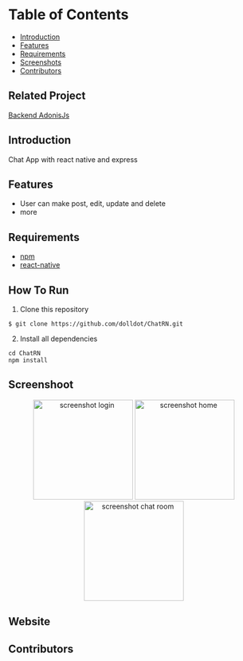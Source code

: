 # Table of Contents

- [Introduction](https://github.com/dolldot/ChatRN#introduction)
- [Features](https://github.com/dolldot/ChatRN#features)
- [Requirements](https://github.com/dolldot/ChatRN#requirements)
- [Screenshots](https://github.com/dolldot/ChatRN#screenshot)
- [Contributors](https://github.com/dolldot/ChatRN#contributors)

## Related Project

[Backend AdonisJs](https://github.com/dolldot/adonisChat)

## Introduction

Chat App with react native and express

## Features
- User can make post, edit, update and delete
- more

## Requirements
- [npm](https://www.npmjs.com/get-npm)
- [react-native](https://facebook.github.io/react-native/)

## How To Run
1. Clone this repository
```
$ git clone https://github.com/dolldot/ChatRN.git
```
2. Install all dependencies
```
cd ChatRN
npm install
```

## Screenshoot
<div style="text-align:center">
<img src="https://aliyula.com/wp-content/uploads/2019/07/Screenshot_2019-07-19-20-27-12-309_com.chat_.png" width=200 alt="screenshot login">
<img src="https://aliyula.com/wp-content/uploads/2019/07/Screenshot_2019-07-19-20-26-33-745_com.chat_.png" width=200 alt="screenshot home">
<img src="https://aliyula.com/wp-content/uploads/2019/07/Screenshot_2019-07-19-20-27-00-313_com.chat_.png" width=200 alt="screenshot chat room">
</div>

## Website

## Contributors
